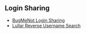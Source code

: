 ## Login Sharing
- [BugMeNot Login Sharing](http://bugmenot.com/)
- [Lullar Reverse Username Search](http://com.lullar.com/en)
